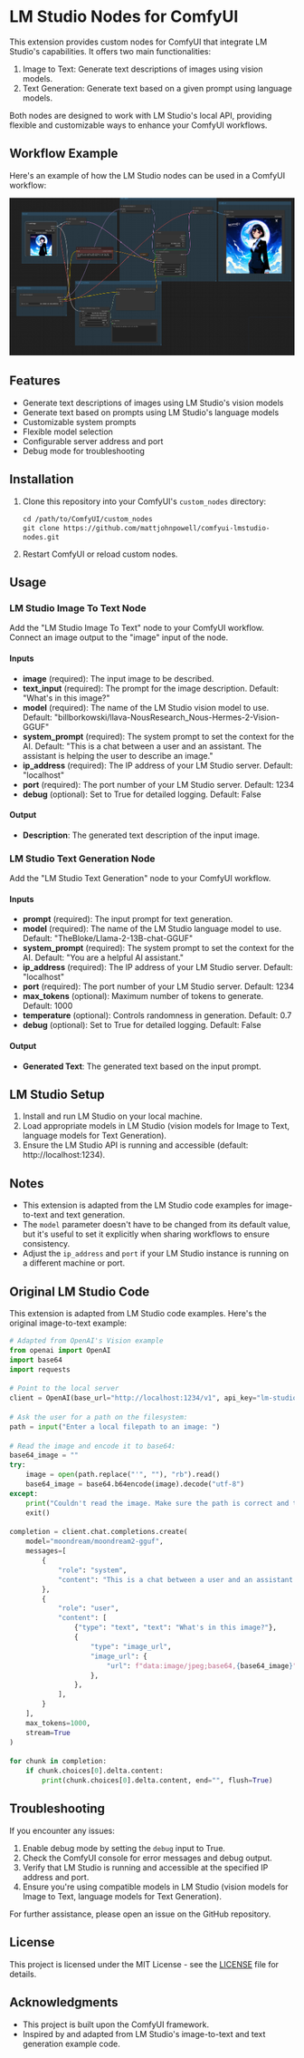 # LM Studio Nodes for ComfyUI

This extension provides custom nodes for ComfyUI that integrate LM Studio's capabilities. It offers two main functionalities:

1. Image to Text: Generate text descriptions of images using vision models.
2. Text Generation: Generate text based on a given prompt using language models.

Both nodes are designed to work with LM Studio's local API, providing flexible and customizable ways to enhance your ComfyUI workflows.

## Workflow Example

Here's an example of how the LM Studio nodes can be used in a ComfyUI workflow:

![LM Studio Nodes Workflow](workflow.png)

## Features

- Generate text descriptions of images using LM Studio's vision models
- Generate text based on prompts using LM Studio's language models
- Customizable system prompts
- Flexible model selection
- Configurable server address and port
- Debug mode for troubleshooting

## Installation

1. Clone this repository into your ComfyUI's `custom_nodes` directory:
   ```
   cd /path/to/ComfyUI/custom_nodes
   git clone https://github.com/mattjohnpowell/comfyui-lmstudio-nodes.git
   ```
2. Restart ComfyUI or reload custom nodes.

## Usage

### LM Studio Image To Text Node

Add the "LM Studio Image To Text" node to your ComfyUI workflow. Connect an image output to the "image" input of the node.

#### Inputs

- **image** (required): The input image to be described.
- **text_input** (required): The prompt for the image description. Default: "What's in this image?"
- **model** (required): The name of the LM Studio vision model to use. Default: "billborkowski/llava-NousResearch_Nous-Hermes-2-Vision-GGUF"
- **system_prompt** (required): The system prompt to set the context for the AI. Default: "This is a chat between a user and an assistant. The assistant is helping the user to describe an image."
- **ip_address** (required): The IP address of your LM Studio server. Default: "localhost"
- **port** (required): The port number of your LM Studio server. Default: 1234
- **debug** (optional): Set to True for detailed logging. Default: False

#### Output

- **Description**: The generated text description of the input image.

### LM Studio Text Generation Node

Add the "LM Studio Text Generation" node to your ComfyUI workflow.

#### Inputs

- **prompt** (required): The input prompt for text generation.
- **model** (required): The name of the LM Studio language model to use. Default: "TheBloke/Llama-2-13B-chat-GGUF"
- **system_prompt** (required): The system prompt to set the context for the AI. Default: "You are a helpful AI assistant."
- **ip_address** (required): The IP address of your LM Studio server. Default: "localhost"
- **port** (required): The port number of your LM Studio server. Default: 1234
- **max_tokens** (optional): Maximum number of tokens to generate. Default: 1000
- **temperature** (optional): Controls randomness in generation. Default: 0.7
- **debug** (optional): Set to True for detailed logging. Default: False

#### Output

- **Generated Text**: The generated text based on the input prompt.

## LM Studio Setup

1. Install and run LM Studio on your local machine.
2. Load appropriate models in LM Studio (vision models for Image to Text, language models for Text Generation).
3. Ensure the LM Studio API is running and accessible (default: http://localhost:1234).

## Notes

- This extension is adapted from the LM Studio code examples for image-to-text and text generation.
- The `model` parameter doesn't have to be changed from its default value, but it's useful to set it explicitly when sharing workflows to ensure consistency.
- Adjust the `ip_address` and `port` if your LM Studio instance is running on a different machine or port.

## Original LM Studio Code

This extension is adapted from LM Studio code examples. Here's the original image-to-text example:

```python
# Adapted from OpenAI's Vision example
from openai import OpenAI
import base64
import requests

# Point to the local server
client = OpenAI(base_url="http://localhost:1234/v1", api_key="lm-studio")

# Ask the user for a path on the filesystem:
path = input("Enter a local filepath to an image: ")

# Read the image and encode it to base64:
base64_image = ""
try:
    image = open(path.replace("'", ""), "rb").read()
    base64_image = base64.b64encode(image).decode("utf-8")
except:
    print("Couldn't read the image. Make sure the path is correct and the file exists.")
    exit()

completion = client.chat.completions.create(
    model="moondream/moondream2-gguf",
    messages=[
        {
            "role": "system",
            "content": "This is a chat between a user and an assistant. The assistant is helping the user to describe an image.",
        },
        {
            "role": "user",
            "content": [
                {"type": "text", "text": "What's in this image?"},
                {
                    "type": "image_url",
                    "image_url": {
                        "url": f"data:image/jpeg;base64,{base64_image}"
                    },
                },
            ],
        }
    ],
    max_tokens=1000,
    stream=True
)

for chunk in completion:
    if chunk.choices[0].delta.content:
        print(chunk.choices[0].delta.content, end="", flush=True)
```

## Troubleshooting

If you encounter any issues:
1. Enable debug mode by setting the `debug` input to True.
2. Check the ComfyUI console for error messages and debug output.
3. Verify that LM Studio is running and accessible at the specified IP address and port.
4. Ensure you're using compatible models in LM Studio (vision models for Image to Text, language models for Text Generation).

For further assistance, please open an issue on the GitHub repository.

## License

This project is licensed under the MIT License - see the [LICENSE](LICENSE) file for details.

## Acknowledgments

- This project is built upon the ComfyUI framework.
- Inspired by and adapted from LM Studio's image-to-text and text generation example code.
